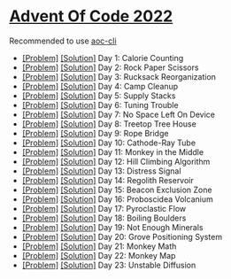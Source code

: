# [Advent Of Code 2022](https://adventofcode.com/2022/)

Recommended to use [aoc-cli](https://github.com/scarvalhojr/aoc-cli)

- [[Problem]](https://adventofcode.com/2022/day/1) [[Solution]](src/Day01.kt) Day 1: Calorie Counting
- [[Problem]](https://adventofcode.com/2022/day/2) [[Solution]](src/Day02.kt) Day 2: Rock Paper Scissors
- [[Problem]](https://adventofcode.com/2022/day/3) [[Solution]](src/Day03.kt) Day 3: Rucksack Reorganization
- [[Problem]](https://adventofcode.com/2022/day/4) [[Solution]](src/Day04.kt) Day 4: Camp Cleanup
- [[Problem]](https://adventofcode.com/2022/day/5) [[Solution]](src/Day05.kt) Day 5: Supply Stacks
- [[Problem]](https://adventofcode.com/2022/day/6) [[Solution]](src/Day06.kt) Day 6: Tuning Trouble
- [[Problem]](https://adventofcode.com/2022/day/7) [[Solution]](src/Day07.kt) Day 7: No Space Left On Device
- [[Problem]](https://adventofcode.com/2022/day/8) [[Solution]](src/Day08.kt) Day 8: Treetop Tree House
- [[Problem]](https://adventofcode.com/2022/day/9) [[Solution]](src/Day09.kt) Day 9: Rope Bridge
- [[Problem]](https://adventofcode.com/2022/day/10) [[Solution]](src/Day10.kt) Day 10: Cathode-Ray Tube
- [[Problem]](https://adventofcode.com/2022/day/11) [[Solution]](src/Day11.kt) Day 11: Monkey in the Middle
- [[Problem]](https://adventofcode.com/2022/day/12) [[Solution]](src/Day12.kt) Day 12: Hill Climbing Algorithm
- [[Problem]](https://adventofcode.com/2022/day/13) [[Solution]](src/Day13.kt) Day 13: Distress Signal
- [[Problem]](https://adventofcode.com/2022/day/14) [[Solution]](src/Day14.kt) Day 14: Regolith Reservoir
- [[Problem]](https://adventofcode.com/2022/day/15) [[Solution]](src/Day15.kt) Day 15: Beacon Exclusion Zone
- [[Problem]](https://adventofcode.com/2022/day/16) [[Solution]](src/Day16.kt) Day 16: Proboscidea Volcanium
- [[Problem]](https://adventofcode.com/2022/day/17) [[Solution]](src/Day17.kt) Day 17: Pyroclastic Flow
- [[Problem]](https://adventofcode.com/2022/day/18) [[Solution]](src/Day18.kt) Day 18: Boiling Boulders
- [[Problem]](https://adventofcode.com/2022/day/19) [[Solution]](src/Day19.kt) Day 19: Not Enough Minerals
- [[Problem]](https://adventofcode.com/2022/day/20) [[Solution]](src/Day20.kt) Day 20: Grove Positioning System
- [[Problem]](https://adventofcode.com/2022/day/21) [[Solution]](src/Day21.kt) Day 21: Monkey Math
- [[Problem]](https://adventofcode.com/2022/day/22) [[Solution]](src/Day22.kt) Day 22: Monkey Map
- [[Problem]](https://adventofcode.com/2022/day/23) [[Solution]](src/Day23.kt) Day 23: Unstable Diffusion

